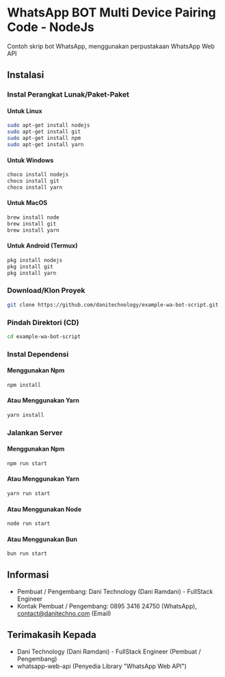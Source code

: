 # WhatsApp BOT Multi Device Pairing Code - NodeJs
Contoh skrip bot WhatsApp, menggunakan perpustakaan WhatsApp Web API

## Instalasi
### Instal Perangkat Lunak/Paket-Paket
#### Untuk Linux
```bash
sudo apt-get install nodejs
sudo apt-get install git
sudo apt-get install npm
sudo apt-get install yarn
```

#### Untuk Windows
```bash
choco install nodejs
choco install git
choco install yarn
```

#### Untuk MacOS
```bash
brew install node
brew install git
brew install yarn
```

#### Untuk Android (Termux)
```bash
pkg install nodejs
pkg install git
pkg install yarn
```

### Download/Klon Proyek
```bash
git clone https://github.com/danitechnology/example-wa-bot-script.git
```

### Pindah Direktori (CD)
```bash
cd example-wa-bot-script
```

### Instal Dependensi
#### Menggunakan Npm
```bash
npm install
```
#### Atau Menggunakan Yarn
```bash
yarn install
```

### Jalankan Server
#### Menggunakan Npm
```bash
npm run start
```

#### Atau Menggunakan Yarn
```bash
yarn run start
```

#### Atau Menggunakan Node
```bash
node run start
```

#### Atau Menggunakan Bun
```bash
bun run start
```

## Informasi
* Pembuat / Pengembang: Dani Technology (Dani Ramdani) - FullStack Engineer
* Kontak Pembuat / Pengembang: 0895 3416 24750 (WhatsApp), contact@danitechno.com (Email)

## Terimakasih Kepada
* Dani Technology (Dani Ramdani) - FullStack Engineer (Pembuat / Pengembang)
* whatsapp-web-api (Penyedia Library "WhatsApp Web API")
